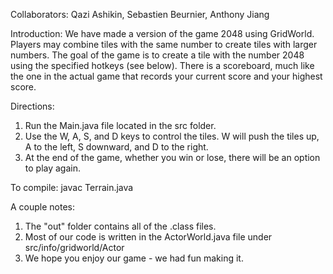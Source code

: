 Collaborators: Qazi Ashikin, Sebastien Beurnier, Anthony Jiang

Introduction:
We have made a version of the game 2048 using GridWorld. Players may combine tiles with the same number to create tiles with larger numbers. The goal of the game is to create a tile with the number 2048 using the specified hotkeys (see below). There is a scoreboard, much like the one in the actual game that records your current score and your highest score.

Directions:
1. Run the Main.java file located in the src folder.
2. Use the W, A, S, and D keys to control the tiles. W will push the tiles up, A to the left, S downward, and D to the right.
3. At the end of the game, whether you win or lose, there will be an option to play again.

To compile: 
javac Terrain.java

A couple notes:
1. The "out" folder contains all of the .class files.
2. Most of our code is written in the ActorWorld.java file under src/info/gridworld/Actor
3. We hope you enjoy our game - we had fun making it.

